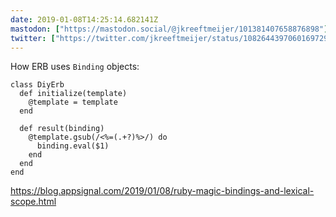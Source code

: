 ```yaml
---
date: 2019-01-08T14:25:14.682141Z
mastodon: ["https://mastodon.social/@jkreeftmeijer/101381407658876898"]
twitter: ["https://twitter.com/jkreeftmeijer/status/1082644397060169729"]
---
```

How ERB uses `Binding` objects:

    class DiyErb
      def initialize(template)
        @template = template
      end

      def result(binding)
        @template.gsub(/<%=(.+?)%>/) do
          binding.eval($1)
        end
      end
    end

<https://blog.appsignal.com/2019/01/08/ruby-magic-bindings-and-lexical-scope.html>
